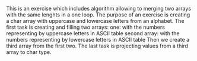 This is an exercise which includes algorithm allowing to merging two arrays with the same lenghts in a one loop. The purpose of an exercise is creating a char array with uppercase and lowercase letters from an alphabet.
The first task is creating and filling two arrays:
one: with the numbers representing by uppercase letters in ASCII table
second array: with the numbers representing by lowercase letters in ASCII table
Then we create a third array from the first two.
The last task is projecting values from a third array to char type.
